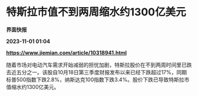 # 特斯拉市值不到两周缩水约1300亿美元
**界面快报**

**2023-11-01 01:04**

**https://www.jiemian.com/article/10318941.html**

随着市场对电动汽车需求开始减弱的担忧加剧，特斯拉股价在不到两周时间里已跌去近五分之一。该股自10月18日第三季度财报发布以来已经下跌超过17%，同期标普500指数下跌2.8%，纳斯达克100指数下跌3.4%。股价下跌已导致特斯拉市值缩水约1300亿美元。